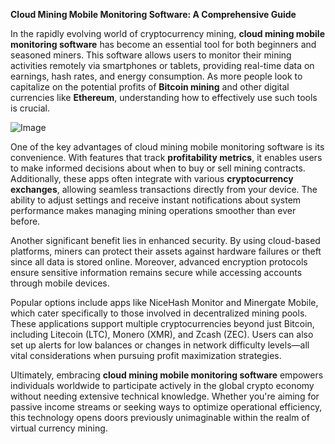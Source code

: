 **Cloud Mining Mobile Monitoring Software: A Comprehensive Guide**

In the rapidly evolving world of cryptocurrency mining, **cloud mining mobile monitoring software** has become an essential tool for both beginners and seasoned miners. This software allows users to monitor their mining activities remotely via smartphones or tablets, providing real-time data on earnings, hash rates, and energy consumption. As more people look to capitalize on the potential profits of **Bitcoin mining** and other digital currencies like **Ethereum**, understanding how to effectively use such tools is crucial.

![Image](https://github.com/user-attachments/assets/31692037-0104-4703-abd1-696b6a7dd41b)

One of the key advantages of cloud mining mobile monitoring software is its convenience. With features that track **profitability metrics**, it enables users to make informed decisions about when to buy or sell mining contracts. Additionally, these apps often integrate with various **cryptocurrency exchanges**, allowing seamless transactions directly from your device. The ability to adjust settings and receive instant notifications about system performance makes managing mining operations smoother than ever before.

Another significant benefit lies in enhanced security. By using cloud-based platforms, miners can protect their assets against hardware failures or theft since all data is stored online. Moreover, advanced encryption protocols ensure sensitive information remains secure while accessing accounts through mobile devices.

Popular options include apps like NiceHash Monitor and Minergate Mobile, which cater specifically to those involved in decentralized mining pools. These applications support multiple cryptocurrencies beyond just Bitcoin, including Litecoin (LTC), Monero (XMR), and Zcash (ZEC). Users can also set up alerts for low balances or changes in network difficulty levels—all vital considerations when pursuing profit maximization strategies.

Ultimately, embracing **cloud mining mobile monitoring software** empowers individuals worldwide to participate actively in the global crypto economy without needing extensive technical knowledge. Whether you're aiming for passive income streams or seeking ways to optimize operational efficiency, this technology opens doors previously unimaginable within the realm of virtual currency mining.